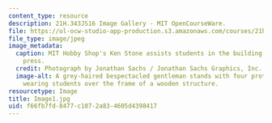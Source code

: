 ```yaml
---
content_type: resource
description: 21H.343JS16 Image Gallery - MIT OpenCourseWare.
file: https://ol-ocw-studio-app-production.s3.amazonaws.com/courses/21h-343j-making-books-the-renaissance-and-today-spring-2016/f66fb7fd8477c1072a834605d4398417_Image1.jpg
file_type: image/jpeg
image_metadata:
  caption: MIT Hobby Shop's Ken Stone assists students in the building of the printing
    press.
  credit: Photograph by Jonathan Sachs / Jonathan Sachs Graphics, Inc.
  image-alt: A grey-haired bespectacled gentleman stands with four protective-goggle
    wearing students over the frame of a wooden structure.
resourcetype: Image
title: Image1.jpg
uid: f66fb7fd-8477-c107-2a83-4605d4398417
---
```

